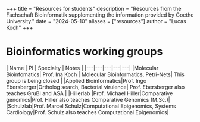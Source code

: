 +++
title = "Resources for students"
description = "Resources from the Fachschaft Bioinformatik supplementing the information provided by Goethe University."
date = "2024-05-10"
aliases = ["resources"]
author = "Lucas Koch"
+++

# Bioinformatics working groups

| Name | PI | Specialty | Notes |
|---|---|---|---|---|
|Molecular Bioinfomatics| Prof. Ina Koch | Molecular Bioinformatics, Petri-Nets| This group is being closed |
|Applied Bioinformatics|Prof. Ingo Ebersberger|Ortholog search, Bacterial virulence| Prof. Ebersberger also teaches GruBI and ASA |
|Hillerlab |Prof. Michael Hiller|Comparative genomics|Prof. Hiller also teaches Comparative Genomics (M.Sc.)|
|Schulzlab|Prof. Marcel Schulz|Computational Epigenomics, Systems Cardiology|Prof. Schulz also teaches Computational Epigenomics|